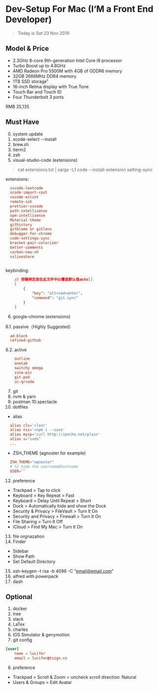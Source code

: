 # Dev-Setup For Mac (I‘M a Front End Developer)

> Today is Sat 23 Nov 2019

## Model & Price

- 2.3GHz 8-core 9th-generation Intel Core i9 processor
- Turbo Boost up to 4.8GHz
- AMD Radeon Pro 5500M with 4GB of GDDR6 memory
- 32GB 2666MHz DDR4 memory
- 1TB SSD storage¹
- 16-inch Retina display with True Tone
- Touch Bar and Touch ID
- Four Thunderbolt 3 ports


RMB 25,135

## Must Have

0. system update
1. xcode-select --install
2. brew.sh
3. iterm2
4. zsh
5. visual-studio-code (extensions)

  > cat extensions.txt | xargs -L1 code --install-extension
  > setting-sync
  
extensions:
```conf
  vscode-leetcode
  scode-import-cost
  vscode-eslint
  remote-ssh
  prettier-vscode
  path-intellisense
  npm-intellisense
  Material-theme
  githistory
  gitblame or gitlens
  debugger-for-chrome
  code-settings-sync
  bracket-pair-colorizer
  better-comments
  carbon-now-sh
  vsliveshare
  
```
  
  
keybinding:
```json
    // 将键绑定放在此文件中以覆盖默认值auto[]
    [
        {
            "key": "alt+cmd+enter",
            "command": "git.sync"
        }
    ]
```
6. google-chrome (extensions)
  
6.1. passive（Highly Suggested）
```conf
  ad-block
  refined-github
```
  
6.2. active
```conf
    outline
    onetab
    switchy omega
    sina-pic
    git-pod
    uc-qrcode
```
7. git
8. nvm  & yarn
9. postman
10.spectacle
11. dotfiles
 - alias 
```conf
  alias cls='clear'
  alias nis='cnpm i --save'
  alias myip='curl http://ipecho.net/plain'
  alias s="sudo"
  ...
```
 - ZSH_THEME (agnoster for example)
```conf
  ZSH_THEME="agnoster"
  # to hide the username@hostname
  USER=``
```
12. preference

- Trackpad > Tap to click
- Keyboard > Key Repeat > Fast
- Keyboard > Delay Until Repeat > Short
- Dock > Automatically hide and show the Dock
- Security & Privacy > FileVault > Turn It On
- Security and Privacy > Firewall > Turn It On 
- File Sharing > Turn It Off
- iCloud > Find My Mac > Turn It On
13. file orgnazation
14. Finder
  - Sidebar
  - Show Path
  - Set Default Directory
15. ssh-keygen -t rsa -b 4096 -C "email@email.com"
16. alfred with powerpack
17. dash

## Optional

1. docker
2. tree
3. slack
4. LaTex
5. charles
6. IOS Simulator & genymotion
5. git config
```conf
[user]
	name = lucifer
	email = lucifer@tsign.cn

```
6. preference

- Trackpad > Scroll & Zoom > uncheck scroll direction: Natural
- Users & Groups > Edit Avatar
